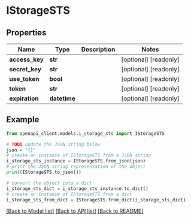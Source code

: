 # IStorageSTS


## Properties

Name | Type | Description | Notes
------------ | ------------- | ------------- | -------------
**access_key** | **str** |  | [optional] [readonly] 
**secret_key** | **str** |  | [optional] [readonly] 
**use_token** | **bool** |  | [optional] [readonly] 
**token** | **str** |  | [optional] [readonly] 
**expiration** | **datetime** |  | [optional] [readonly] 

## Example

```python
from openapi_client.models.i_storage_sts import IStorageSTS

# TODO update the JSON string below
json = "{}"
# create an instance of IStorageSTS from a JSON string
i_storage_sts_instance = IStorageSTS.from_json(json)
# print the JSON string representation of the object
print(IStorageSTS.to_json())

# convert the object into a dict
i_storage_sts_dict = i_storage_sts_instance.to_dict()
# create an instance of IStorageSTS from a dict
i_storage_sts_from_dict = IStorageSTS.from_dict(i_storage_sts_dict)
```
[[Back to Model list]](../README.md#documentation-for-models) [[Back to API list]](../README.md#documentation-for-api-endpoints) [[Back to README]](../README.md)


